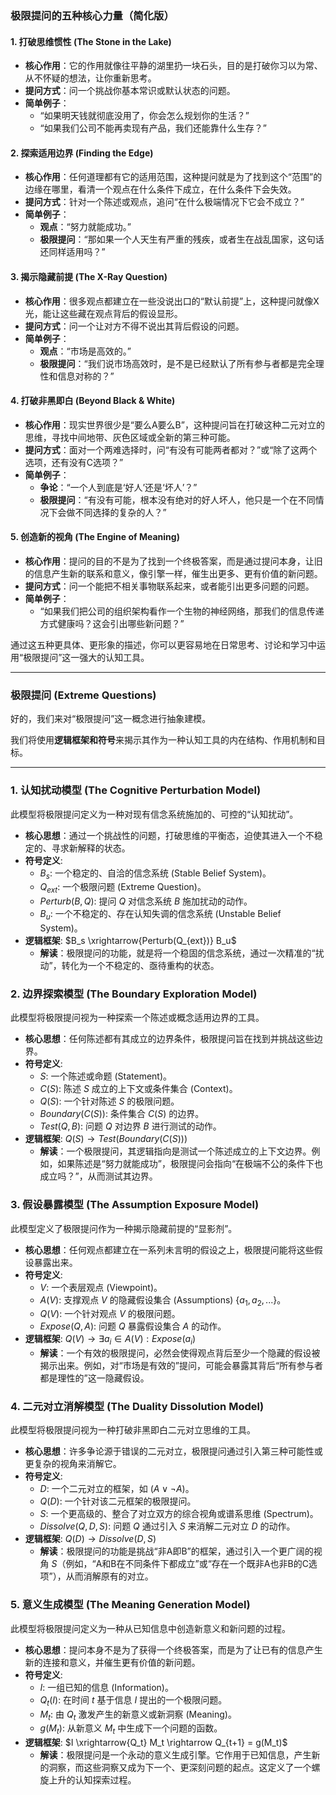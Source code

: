 ### 极限提问的五种核心力量（简化版）

#### 1. 打破思维惯性 (The Stone in the Lake)
*   **核心作用**：它的作用就像往平静的湖里扔一块石头，目的是打破你习以为常、从不怀疑的想法，让你重新思考。
*   **提问方式**：问一个挑战你基本常识或默认状态的问题。
*   **简单例子**：
    *   “如果明天钱就彻底没用了，你会怎么规划你的生活？”
    *   “如果我们公司不能再卖现有产品，我们还能靠什么生存？”

#### 2. 探索适用边界 (Finding the Edge)
*   **核心作用**：任何道理都有它的适用范围，这种提问就是为了找到这个“范围”的边缘在哪里，看清一个观点在什么条件下成立，在什么条件下会失效。
*   **提问方式**：针对一个陈述或观点，追问“在什么极端情况下它会不成立？”
*   **简单例子**：
    *   **观点**：“努力就能成功。”
    *   **极限提问**：“那如果一个人天生有严重的残疾，或者生在战乱国家，这句话还同样适用吗？”

#### 3. 揭示隐藏前提 (The X-Ray Question)
*   **核心作用**：很多观点都建立在一些没说出口的“默认前提”上，这种提问就像X光，能让这些藏在观点背后的假设显形。
*   **提问方式**：问一个让对方不得不说出其背后假设的问题。
*   **简单例子**：
    *   **观点**：“市场是高效的。”
    *   **极限提问**：“我们说市场高效时，是不是已经默认了所有参与者都是完全理性和信息对称的？”

#### 4. 打破非黑即白 (Beyond Black & White)
*   **核心作用**：现实世界很少是“要么A要么B”，这种提问旨在打破这种二元对立的思维，寻找中间地带、灰色区域或全新的第三种可能。
*   **提问方式**：面对一个两难选择时，问“有没有可能两者都对？”或“除了这两个选项，还有没有C选项？”
*   **简单例子**：
    *   **争论**：“一个人到底是‘好人’还是‘坏人’？”
    *   **极限提问**：“有没有可能，根本没有绝对的好人坏人，他只是一个在不同情况下会做不同选择的复杂的人？”

#### 5. 创造新的视角 (The Engine of Meaning)
*   **核心作用**：提问的目的不是为了找到一个终极答案，而是通过提问本身，让旧的信息产生新的联系和意义，像引擎一样，催生出更多、更有价值的新问题。
*   **提问方式**：问一个能把不相关事物联系起来，或者能引出更多问题的问题。
*   **简单例子**：
    *   “如果我们把公司的组织架构看作一个生物的神经网络，那我们的信息传递方式健康吗？这会引出哪些新问题？”

通过这五种更具体、更形象的描述，你可以更容易地在日常思考、讨论和学习中运用“极限提问”这一强大的认知工具。

---
### 极限提问 (Extreme Questions)

好的，我们来对“极限提问”这一概念进行抽象建模。

我们将使用**逻辑框架和符号**来揭示其作为一种认知工具的内在结构、作用机制和目标。

---

### **1. 认知扰动模型 (The Cognitive Perturbation Model)**

此模型将极限提问定义为一种对现有信念系统施加的、可控的“认知扰动”。

*   **核心思想**：通过一个挑战性的问题，打破思维的平衡态，迫使其进入一个不稳定的、寻求新解释的状态。
*   **符号定义**:
    *   $B_s$: 一个稳定的、自洽的信念系统 (Stable Belief System)。
    *   $Q_{ext}$: 一个极限问题 (Extreme Question)。
    *   $Perturb(B, Q)$: 提问 $Q$ 对信念系统 $B$ 施加扰动的动作。
    *   $B_u$: 一个不稳定的、存在认知失调的信念系统 (Unstable Belief System)。
*   **逻辑框架**:
    $B_s \xrightarrow{Perturb(Q_{ext})} B_u$
    *   **解读**：极限提问的功能，就是将一个稳固的信念系统，通过一次精准的“扰动”，转化为一个不稳定的、亟待重构的状态。

### **2. 边界探索模型 (The Boundary Exploration Model)**

此模型将极限提问视为一种探索一个陈述或概念适用边界的工具。

*   **核心思想**：任何陈述都有其成立的边界条件，极限提问旨在找到并挑战这些边界。
*   **符号定义**:
    *   $S$: 一个陈述或命题 (Statement)。
    *   $C(S)$: 陈述 $S$ 成立的上下文或条件集合 (Context)。
    *   $Q(S)$: 一个针对陈述 $S$ 的极限问题。
    *   $Boundary(C(S))$: 条件集合 $C(S)$ 的边界。
    *   $Test(Q, B)$: 问题 $Q$ 对边界 $B$ 进行测试的动作。
*   **逻辑框架**:
    $Q(S) \rightarrow Test(Boundary(C(S)))$
    *   **解读**：一个极限提问，其逻辑指向是测试一个陈述成立的上下文边界。例如，如果陈述是“努力就能成功”，极限提问会指向“在极端不公的条件下也成立吗？”，从而测试其边界。

### **3. 假设暴露模型 (The Assumption Exposure Model)**

此模型定义了极限提问作为一种揭示隐藏前提的“显影剂”。

*   **核心思想**：任何观点都建立在一系列未言明的假设之上，极限提问能将这些假设暴露出来。
*   **符号定义**:
    *   $V$: 一个表层观点 (Viewpoint)。
    *   $A(V)$: 支撑观点 $V$ 的隐藏假设集合 (Assumptions) $\{a_1, a_2, ...\}$。
    *   $Q(V)$: 一个针对观点 $V$ 的极限问题。
    *   $Expose(Q, A)$: 问题 $Q$ 暴露假设集合 $A$ 的动作。
*   **逻辑框架**:
    $Q(V) \rightarrow \exists a_i \in A(V) : Expose(a_i)$
    *   **解读**：一个有效的极限提问，必然会使得观点背后至少一个隐藏的假设被揭示出来。例如，对“市场是有效的”提问，可能会暴露其背后“所有参与者都是理性的”这一隐藏假设。

### **4. 二元对立消解模型 (The Duality Dissolution Model)**

此模型将极限提问视为一种打破非黑即白二元对立思维的工具。

*   **核心思想**：许多争论源于错误的二元对立，极限提问通过引入第三种可能性或更复杂的视角来消解它。
*   **符号定义**:
    *   $D$: 一个二元对立的框架，如 $(A \lor \neg A)$。
    *   $Q(D)$: 一个针对该二元框架的极限提问。
    *   $S$: 一个更高级的、整合了对立双方的综合视角或谱系思维 (Spectrum)。
    *   $Dissolve(Q, D, S)$: 问题 $Q$ 通过引入 $S$ 来消解二元对立 $D$ 的动作。
*   **逻辑框架**:
    $Q(D) \rightarrow Dissolve(D, S)$
    *   **解读**：极限提问的功能是挑战“非A即B”的框架，通过引入一个更广阔的视角 $S$（例如，“A和B在不同条件下都成立”或“存在一个既非A也非B的C选项”），从而消解原有的对立。

### **5. 意义生成模型 (The Meaning Generation Model)**

此模型将极限提问定义为一种从已知信息中创造新意义和新问题的过程。

*   **核心思想**：提问本身不是为了获得一个终极答案，而是为了让已有的信息产生新的连接和意义，并催生更有价值的新问题。
*   **符号定义**:
    *   $I$: 一组已知的信息 (Information)。
    *   $Q_t(I)$: 在时间 $t$ 基于信息 $I$ 提出的一个极限问题。
    *   $M_t$: 由 $Q_t$ 激发产生的新意义或新洞察 (Meaning)。
    *   $g(M_t)$: 从新意义 $M_t$ 中生成下一个问题的函数。
*   **逻辑框架**:
    $I \xrightarrow{Q_t} M_t \rightarrow Q_{t+1} = g(M_t)$
    *   **解读**：极限提问是一个永动的意义生成引擎。它作用于已知信息，产生新的洞察，而这些洞察又成为下一个、更深刻问题的起点。这定义了一个螺旋上升的认知探索过程。